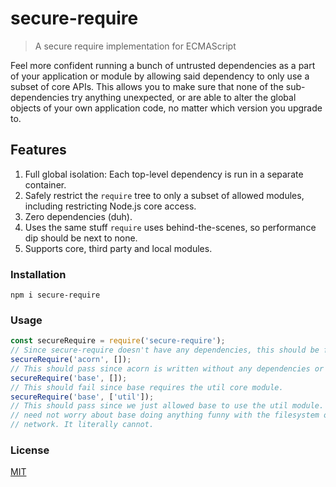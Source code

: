 # secure-require

> A secure require implementation for ECMAScript

Feel more confident running a bunch of untrusted dependencies as a part of your
application or module by allowing said dependency to only use a subset of core
APIs. This allows you to make sure that none of the sub-dependencies try
anything unexpected, or are able to alter the global objects of your own application
code, no matter which version you upgrade to.

## Features

1. Full global isolation: Each top-level dependency is run in a separate container.
2. Safely restrict the `require` tree to only a subset of allowed modules, including restricting Node.js core access.
3. Zero dependencies (duh).
4. Uses the same stuff `require` uses behind-the-scenes, so performance dip should be next to none.
5. Supports core, third party and local modules.

### Installation

```
npm i secure-require
```

### Usage

```js
const secureRequire = require('secure-require');
// Since secure-require doesn't have any dependencies, this should be fine.
secureRequire('acorn', []);
// This should pass since acorn is written without any dependencies or core modules.
secureRequire('base', []);
// This should fail since base requires the util core module.
secureRequire('base', ['util']);
// This should pass since we just allowed base to use the util module. Now, we
// need not worry about base doing anything funny with the filesystem or the
// network. It literally cannot.
```

### License

[MIT](./LICENSE)
